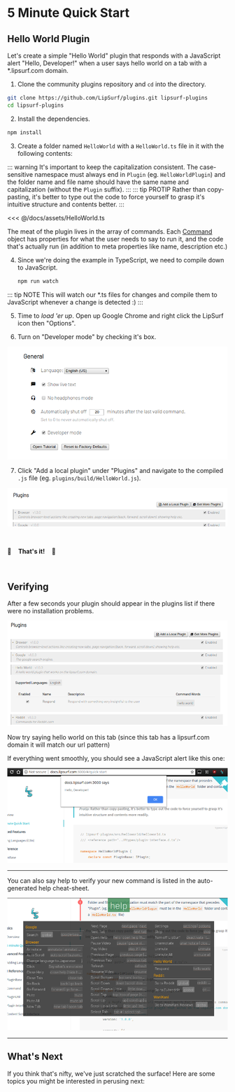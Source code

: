 # 5 Minute Quick Start

## Hello World Plugin

Let's create a simple "Hello World" plugin that responds with a JavaScript alert "Hello, Developer!" when a user says <span class="voice-cmd">hello world</span> on a tab with a *.lipsurf.com domain.

 1. Clone the community plugins repository and `cd` into the directory.

 ```sh
 git clone https://github.com/LipSurf/plugins.git lipsurf-plugins
 cd lipsurf-plugins
 ```

 2. Install the dependencies.

 ```sh
 npm install
 ```

 3. Create a folder named `HelloWorld` with a `HelloWorld.ts` file in it with the following contents:

::: warning
It's important to keep the capitalization consistent. The case-sensitive namespace must always end in `Plugin` (eg. `HelloWorldPlugin`) and
   the folder name and file name should have the same name and capitalization (without the `Plugin` suffix).
:::
::: tip PROTIP
Rather than copy-pasting, it's better to type out the code to force yourself to grasp it's intuitive structure and contents better.
:::

<<< @/docs/assets/HelloWorld.ts

  The meat of the plugin lives in the array of commands. Each [Command](/api-reference/command) object has properties for what the user needs to say to run it, and the code that's actually run (in addition to meta properties like name, description etc.)

 4. Since we're doing the example in TypeScript, we need to compile down to JavaScript.

    ```sh
    npm run watch
    ```

::: tip NOTE
This will watch our *.ts files for changes and compile them to JavaScript whenever a change is detected :)
:::

 5. Time to _load 'er up_. Open up Google Chrome and right click the LipSurf icon then "Options".

 6. Turn on "Developer mode" by checking it's box.

 ![Screenshot of developer mode setting](./assets/img/developer-mode.png)

 7. Click "Add a local plugin" under "Plugins" and navigate to the compiled `.js` file (eg. `plugins/build/HelloWorld.js`).

 ![Screenshot of the "Add a local plugin" button.](./assets/img/add-a-local-plugin.png)

<br>

:checkered_flag: &nbsp;&nbsp;  **That's it!**  &nbsp;&nbsp; :checkered_flag:

<br>

## Verifying

  After a few seconds your plugin should appear in the plugins list if there were no installation problems.

  ![Screenshot of the HelloWorld plugin in the list of plugins](./assets/img/local-plugin-added.png)

  Now try saying <span class="voice-cmd">hello world</span> on this tab (since this tab has a lipsurf.com domain it will match our url pattern)

  If everything went smoothly, you should see a JavaScript alert like this one:

  ![Screenshot of "Hello, Developer!" alert box](./assets/img/hello-world-alert.png)


---


  You can also say <span class="voice-cmd">help</span> to verify your new command is listed in the auto-generated help cheat-sheet.

  ![Screenshot of help cheat-sheet that now includes new "hello world" command](./assets/img/help-screen.png)

---

## What's Next
  If you think that's nifty, we've just scratched the surface! Here are some topics you might be interested in perusing next:


